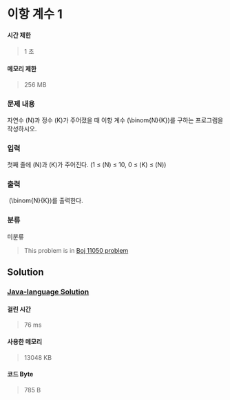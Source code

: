 # 이항 계수 1
#### 시간 제한
> 1 초
#### 메모리 제한
> 256 MB
### 문제 내용

자연수 \(N\)과 정수 \(K\)가 주어졌을 때 이항 계수 \(\binom{N}{K}\)를 구하는 프로그램을 작성하시오.

### 입력

첫째 줄에 \(N\)과 \(K\)가 주어진다. (1 ≤ \(N\) ≤ 10, 0 ≤ \(K\) ≤ \(N\))

### 출력

 \(\binom{N}{K}\)를 출력한다.

### 분류
미분류
> This problem is in [Boj 11050 problem](https://www.acmicpc.net/problem/11050)

## Solution
### [Java-language Solution](./main.java)
#### 걸린 시간
> 76 ms
#### 사용한 메모리
> 13048 KB
#### 코드 Byte
> 785 B
